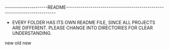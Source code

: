 ---------------------README-------------------------------------------------------------------------

* EVERY FOLDER HAS ITS OWN README FILE, SINCE ALL PROJECTS ARE DIFFERENT. PLEASE CHANGE INTO DIRECTORIES FOR CLEAR UNDERSTANDING.


new
old
new